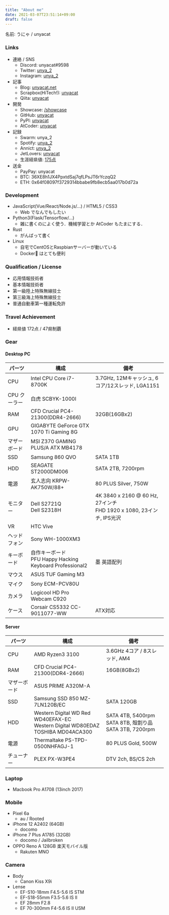 ```yaml
---
title: "About me"
date: 2021-03-07T23:51:14+09:00
draft: false
---
```


<link rel="stylesheet" href="https://use.fontawesome.com/releases/v5.15.3/css/all.css">
<link href="https://fonts.googleapis.com/css2?family=Noto+Sans+JP&display=swap" rel="stylesheet">
<style>
div {
    font-family: 'Fira Mono', 'Noto Sans JP', monospace;
}
</style>

名前: うにゃ / unyacat

### <i class="fas fa-link fa-fw"></i> Links
- 連絡 / SNS
	- Discord: unyacat#9598
	- Twitter: [unya_2](https://twitter.com/unya_2)
	- Instagram: [unya_2](https://www.instagram.com/unya_2/)
- 記事
    - Blog: [unyacat.net]()
	- Scrapbox(HiTech!): [unyacat](https://scrapbox.io/hitech/unyacat)
    - Qiita: [unyacat](https://qiita.com/unyacat)
- 開発
 	- Showcase: [/showcase](https://sumika.unyacat.net/showcase)
	- GitHub: [unyacat](https://github.com/unyacat) 
	- PyPI: [unyacat](https://pypi.org/user/unyacat/)
	- AtCoder: [unyacat](https://atcoder.jp/users/unyacat)
- 記録
	- Swarm: unya_2 
	- Spotify: [unya_2](https://open.spotify.com/user/unya_2)
	- Annict: [unya_2](https://annict.jp/@unya_2)
	- JetLovers: [unyacat](https://www.jetlovers.com/profile/28464)
	- 生涯経県値: [175点](https://uub.jp/kkn/kj.cgi?MAP=44444344433454444334443444453434434343444441344&NAM=unyacat&CAT=%E7%94%9F%E6%B6%AF%E7%B5%8C%E7%9C%8C%E5%80%A4)
- 送金
	- PayPay: unyacat
	- BTC: 36XE8h1JX4PpxtdSaj7qfLPsJT6rYczqQ2
	- ETH: 0x64f08097f3729314bbabe9fb8ecb5aa017b0d72a


### <i class="fas fa-code fa-fw"></i> Development
- JavaScript(Vue/React/Node.js/...) / HTML5 / CSS3
	- Web でなんでもしたい
- Python3(Flask/Tensorflow/...)
	- 雑に書くのによく使う．機械学習とか AtCoder もたまにする．
- Rust
    - がんばって書く
- Linux
	- 自宅でCentOSとRaspbianサーバーが動いている
	- Docker🐳 はとても便利


### <i class="fas fa-user-check fa-fw"></i> Qualification / License

- 応用情報技術者
- 基本情報技術者
- 第一級陸上特殊無線技士
- 第三級海上特殊無線技士
- 普通自動車第一種運転免許


### <i class="fas fa-plane fa-fw"></i> Travel Achievement

- 経県値 172点 / 47県制覇



### <i class="fas fa-cog fa-fw"></i> Gear
#### <i class="fas fa-desktop fa-fw"></i> Desktop PC
|パーツ           |構成        |備考        |
|-----------------|------------|------------|
| CPU | Intel CPU Core i7-8700K <a href="https://ark.intel.com/content/www/jp/ja/ark/products/126684/intel-core-i7-8700k-processor-12m-cache-up-to-4-70-ghz.html" target="_blank"><i class="fas fa-external-link-alt"></i></a> | 3.7GHz, 12Mキャッシュ, 6コア/12スレッド, LGA1151 |
| CPU クーラー | 白虎 SCBYK-1000I <a href="https://www.scythe.co.jp/product/cpu-cooler/scbyk-1000I/" target="_blank"><i class="fas fa-external-link-alt"></i></a> | |
|RAM|CFD Crucial PC4-21300(DDR4-2666)<a href="https://www.cfd.co.jp/product/memory/desk-ddr4/w4u2666cm-16g/" target="_blank"><i class="fas fa-external-link-alt"></i></a> | 32GB(16GBx2) |
|GPU| GIGABYTE GeForce GTX 1070 Ti Gaming 8G <a href="https://www.gigabyte.com/jp/Graphics-Card/GV-N107TGAMING-8GD" target="_blank"><i class="fas fa-external-link-alt"></i></a> | |
|マザーボード| MSI Z370 GAMING PLUS/A ATX MB4178 <a href="https://jp.msi.com/Motherboard/Z370-GAMING-PLUS.html" target="_blank"><i class="fas fa-external-link-alt"></i></a> ||
|SSD| Samsung 860 QVO <a href="https://www.samsung.com/semiconductor/minisite/jp/ssd/consumer/860qvo/" target="_blank"><i class="fas fa-external-link-alt"></i></a> | SATA 1TB |
|HDD| SEAGATE ST2000DM006 <a href="https://www.seagate.com/jp/ja/support/internal-hard-drives/desktop-hard-drives/barracuda-3-5/" target="_blank"><i class="fas fa-external-link-alt"></i></a> | SATA 2TB, 7200rpm |
|電源| 玄人志向 KRPW-AK750W/88+ <a href="https://www.kuroutoshikou.com/product/power/atx/krpw-ak750w_88_/" target="_blank"><i class="fas fa-external-link-alt"></i></a> | 80 PLUS Silver, 750W |
|モニター| Dell S2721Q <a href="https://www.dell.com/ja-jp/shop/dell-s2721q-27%E3%82%A4%E3%83%B3%E3%83%81%E3%83%AF%E3%82%A4%E3%83%89%E3%83%A2%E3%83%8B%E3%82%BF%E3%83%BC4k-ips%E9%9D%9E%E5%85%89%E6%B2%A2-hdr-hdmix2dp-%E3%83%81%E3%83%AB%E3%83%88-freesync-%E3%83%95%E3%83%AC%E3%83%BC%E3%83%A0%E3%83%AC%E3%82%B9/apd/210-axgl/%E3%83%A2%E3%83%8B%E3%82%BF%E3%83%BC-%E3%83%A2%E3%83%8B%E3%82%BF%E3%83%BC%E3%82%A2%E3%82%AF%E3%82%BB%E3%82%B5%E3%83%AA%E3%83%BC" target="_blank"><i class="fas fa-external-link-alt"></i></a> <br> Dell S2318H <a href="https://www.dell.com/ja-jp/shop/%E3%82%B5%E3%83%BC%E3%83%90%E3%83%BC%E7%94%A8-%E7%B4%94%E6%AD%A3%E3%83%A1%E3%83%A2%E3%83%AA%E3%83%BC/ar/8343" target="_blank"><i class="fas fa-external-link-alt"></i></a> | 4K 3840 x 2160 @ 60 Hz, 27インチ <br> FHD 1920 x 1080, 23インチ, IPS光沢 |
|VR| HTC Vive <a href="https://www.vive.com/jp/" target="_blank"><i class="fas fa-external-link-alt"></i></a> ||
|ヘッドフォン| Sony WH-1000XM3 <a href="https://www.sony.jp/headphone/products/WH-1000XM3/" target="_blank"><i class="fas fa-external-link-alt"></i></a> ||
|キーボード| 自作キーボード  <a href="https://unyacat.net/images/my-first-self-made-keyboard-2/IMG_1847_.jpg" target="_blank"><i class="fas fa-external-link-alt"></i></a><br />PFU Happy Hacking Keyboard Professional2 <a href="https://www.pfu.fujitsu.com/hhkeyboard/hhkbpro2/" target="_blank"><i class="fas fa-external-link-alt"></i></a> |<br />墨 英語配列|
|マウス| ASUS TUF Gaming M3 <a href="https://www.asus.com/jp/Accessories/Mice-and-Mouse-Pads/TUF-Gaming/TUF-Gaming-M3/" target="_blank"><i class="fas fa-external-link-alt"></i></a> ||
|マイク| Sony ECM-PCV80U <a href="https://www.sony.jp/microphone/products/ECM-PCV80U/" target="_blank"><i class="fas fa-external-link-alt"></i></a> ||
|カメラ| Logicool HD Pro Webcam C920 <a href="https://www.logicool.co.jp/ja-jp/product/hd-pro-webcam-c920n" target="_blank"><i class="fas fa-external-link-alt"></i></a> ||
|ケース| Corsair CS5332 CC-9011077-WW <a href="https://www.corsair.com/ja/ja/%E3%82%AB%E3%83%86%E3%82%B4%E3%83%AA%E3%83%BC/%E8%A3%BD%E5%93%81/%E3%82%B1%E3%83%BC%E3%82%B9/Carbide-Series%E2%84%A2%C2%A0100R%E3%82%B5%E3%82%A4%E3%83%AC%E3%83%B3%E3%83%88%E3%82%A8%E3%83%87%E3%82%A3%E3%82%B7%E3%83%A7%E3%83%B3%E3%83%9F%E3%83%83%E3%83%89%E3%82%BF%E3%83%AF%E3%83%BC%E3%82%B1%E3%83%BC%E3%82%B9/p/CC-9011077-WW" target="_blank"><i class="fas fa-external-link-alt"></i></a> |ATX対応|


#### <i class="fas fa-server fa-fw"></i> Server
|パーツ           |構成        |備考        |
|-----------------|------------|------------|
| CPU | AMD Ryzen3 3100 <a href="https://www.amd.com/ja/products/cpu/amd-ryzen-3-3100" target="_blank"><i class="fas fa-external-link-alt"></i></a> | 3.6GHz 4コア / 8スレッド, AM4 |
|RAM|CFD Crucial PC4-21300(DDR4-2666)<a href="https://www.cfd.co.jp/product/memory/desk-ddr4/w4u2666cm-16g/" target="_blank"><i class="fas fa-external-link-alt"></i></a> | 16GB(8GBx2) |
|マザーボード| ASUS PRIME A320M-A <a href="https://www.asus.com/jp/Motherboards-Components/Motherboards/All-series/PRIME-A320M-A/" target="_blank"><i class="fas fa-external-link-alt"></i></a> ||
|SSD| Samsung SSD 850 MZ-7LN120B/EC <a href="https://www.samsung.com/semiconductor/minisite/jp/ssd/consumer/850evo/" target="_blank"><i class="fas fa-external-link-alt"></i></a> | SATA 120GB  |
|HDD| Western Digital WD Red WD40EFAX-EC <a href="https://shop.westerndigital.com/ja-jp/products/internal-drives/wd-red-sata-hdd" target="_blank"><i class="fas fa-external-link-alt"></i></a><br />Western Digital WD80EDAZ <a href="https://www.amazon.co.jp/gp/product/B07DY13WHP/" target="_blank"><i class="fas fa-external-link-alt"></i></a><br />TOSHIBA MD04ACA300 <a href="https://toshiba.semicon-storage.com/jp/storage/product/internal-specialty/pc/articles/md04aca-series.html" target="_blank"><i class="fas fa-external-link-alt"></i></a><br /> | SATA 4TB, 5400rpm<br />SATA 8TB, 殻割り品<br />SATA 3TB, 7200rpm |
|電源| Thermaltake PS-TPD-0500NHFAGJ-1 <a href="https://jp.thermaltake.com/toughpower-gx1-rgb-500w-gold.html" target="_blank"><i class="fas fa-external-link-alt"></i></a> | 80 PLUS Gold, 500W |
|チューナー| PLEX PX-W3PE4 <a href="http://www.plex-net.co.jp/product/px-w3pe4/" target="_blank"><i class="fas fa-external-link-alt"></i></a> | DTV 2ch, BS/CS 2ch |

### <i class="fas fa-laptop fa-fw"></i> Laptop
- Macbook Pro A1708 (13inch 2017)  

### <i class="fas fa-mobile fa-fw"></i> Mobile
- Pixel 6a
    - au / Rooted
- iPhone 12 A2402 (64GB) 
	- docomo 
- iPhone 7 Plus A1785 (32GB)  
	- docomo / Jailbroken 
- OPPO Reno A 128GB 楽天モバイル版
	- Rakuten MNO

### <i class="fas fa-camera fa-fw"></i> Camera
- Body
	- Canon Kiss X9i
- Lense
	- EF-S10-18mm F4.5-5.6 IS STM <a href="https://cweb.canon.jp/ef/lineup/ef-s/ef-s10-18-f4.5-5.6-is-stm/" target="_blank"><i class="fas fa-external-link-alt"></i></a>
  - EF-S18-55mm F3.5-5.6 IS II <a href="https://cweb.canon.jp/ef/lineup/ef-s/ef-s18-55-f35-56is-ii/index.html" target="_blank"><i class="fas fa-external-link-alt"></i></a>
  - EF 28mm F2.8 <a href="https://global.canon/ja/c-museum/product/ef264.html" target="_blank"><i class="fas fa-external-link-alt"></i></a>
  - EF 70-300mm F4-5.6 IS II USM <a href="https://cweb.canon.jp/ef/lineup/tele-zoom/ef70-300-f4-56ii/" target="_blank"><i class="fas fa-external-link-alt"></i></a>
